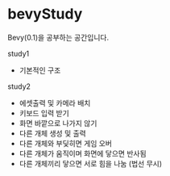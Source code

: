 # bevyStudy
Bevy(0.1)을 공부하는 공간입니다.

study1
- 기본적인 구조

study2
- 에셋출력 및 카메라 배치
- 키보드 입력 받기
- 화면 바깥으로 나가지 않기
- 다른 개체 생성 및 출력
- 다른 개체와 부딫히면 게임 오버
- 다른 개체가 움직이며 화면에 닿으면 반사됨
- 다른 개체끼리 닿으면 서로 힘을 나눔 (법선 무시)